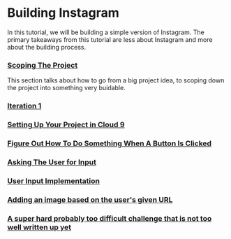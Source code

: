 # Building Instagram

In this tutorial, we will be building a simple version of Instagram.
The primary takeaways from this tutorial are less about Instagram
and more about the building process.

### [Scoping The Project](scoping.md)
This section talks about how to go from a big project idea, to scoping down the project into something very buidable.

### [Iteration 1](iteration1.md)

### [Setting Up Your Project in Cloud 9](project_setup.md)

### [Figure Out How To Do Something When A Button Is Clicked](button_clicked.md)

### [Asking The User for Input](user_input.md)

### [User Input Implementation](user_input_implementation.md)

### [Adding an image based on the user's given URL](adding_image.md)

### [A super hard probably too difficult challenge that is not too well written up yet](possible.md)